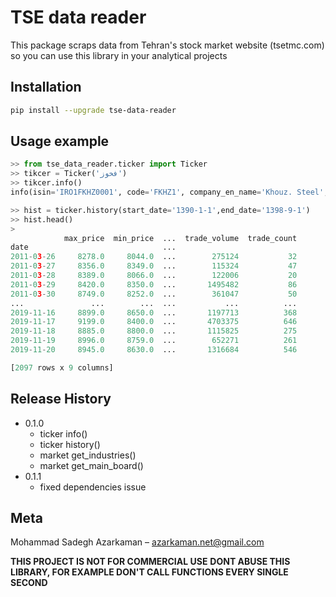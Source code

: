 
# TSE data reader
This package scraps data from Tehran's stock market website (tsetmc.com) so you can use this library in your analytical projects

## Installation

```sh
pip install --upgrade tse-data-reader
```

## Usage example

```python
>> from tse_data_reader.ticker import Ticker
>> tikcer = Ticker('فخوز')
>> tikcer.info()
info(isin='IRO1FKHZ0001', code='FKHZ1', company_en_name='Khouz. Steel', company_isin='IRO1FKHZ0003', company_code='FKHZ', company_fa_name='فولاد خوزستان', fa_long_name='فولاد  خوزستان', market='بازار اول (تابلوي اصلي) بورس', ticker='فخوز', industry='فلزات اساسي', industry_code='27', sub_industry='توليد آهن و فولاد پايه', sub_industry_code='2710', board_code='1')

>> hist = ticker.history(start_date='1390-1-1',end_date='1398-9-1')
>> hist.head()
>
            max_price  min_price  ...  trade_volume  trade_count
date                              ...                           
2011-03-26     8278.0     8044.0  ...        275124           32
2011-03-27     8356.0     8349.0  ...        115324           47
2011-03-28     8389.0     8066.0  ...        122006           20
2011-03-29     8420.0     8350.0  ...       1495482           86
2011-03-30     8749.0     8252.0  ...        361047           50
...               ...        ...  ...           ...          ...
2019-11-16     8899.0     8650.0  ...       1197713          368
2019-11-17     9199.0     8400.0  ...       4703375          646
2019-11-18     8885.0     8800.0  ...       1115825          275
2019-11-19     8996.0     8759.0  ...        652271          261
2019-11-20     8945.0     8630.0  ...       1316684          546

[2097 rows x 9 columns]
```

## Release History
* 0.1.0
    * ticker info()
    * ticker history()
    * market get_industries()
    * market get_main_board()
* 0.1.1
    * fixed dependencies issue

## Meta

Mohammad Sadegh Azarkaman –  azarkaman.net@gmail.com

**THIS PROJECT IS NOT FOR COMMERCIAL USE**
**DONT ABUSE THIS LIBRARY, FOR EXAMPLE DON'T CALL FUNCTIONS EVERY SINGLE SECOND**
